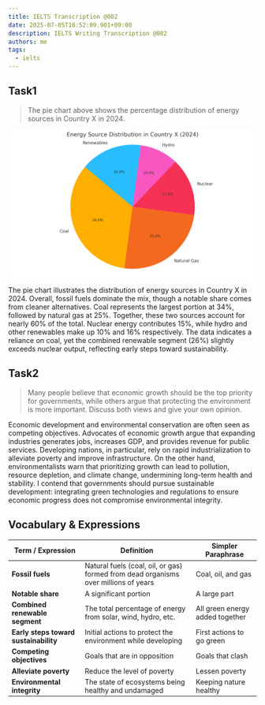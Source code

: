 ```yaml
---
title: IELTS Transcription @002
date: 2025-07-05T16:52:09.901+09:00
description: IELTS Writing Transcription @002
authors: me
tags:
  - ielts
---
```


## Task1

> The pie chart above shows the percentage distribution of energy sources in Country X in 2024.

![task1](./assets/ielts-transcription-002.png)

The pie chart illustrates the distribution of energy sources in Country X in 2024. Overall, fossil fuels dominate the mix, though a notable share comes from cleaner alternatives. Coal represents the largest portion at 34%, followed by natural gas at 25%. Together, these two sources account for nearly 60% of the total. Nuclear energy contributes 15%, while hydro and other renewables make up 10% and 16% respectively. The data indicates a reliance on coal, yet the combined renewable segment (26%) slightly exceeds nuclear output, reflecting early steps toward sustainability.

## Task2

> Many people believe that economic growth should be the top priority for governments, while others argue that protecting the environment is more important. Discuss both views and give your own opinion.

Economic development and environmental conservation are often seen as competing objectives. Advocates of economic growth argue that expanding industries generates jobs, increases GDP, and provides revenue for public services. Developing nations, in particular, rely on rapid industrialization to alleviate poverty and improve infrastructure. On the other hand, environmentalists warn that prioritizing growth can lead to pollution, resource depletion, and climate change, undermining long-term health and stability. I contend that governments should pursue sustainable development: integrating green technologies and regulations to ensure economic progress does not compromise environmental integrity.

## Vocabulary & Expressions

| Term / Expression | Definition | Simpler Paraphrase |
| --- | --- | --- |
| **Fossil fuels** | Natural fuels (coal, oil, or gas) formed from dead organisms over millions of years | Coal, oil, and gas |
| **Notable share** | A significant portion | A large part |
| **Combined renewable segment** | The total percentage of energy from solar, wind, hydro, etc.| All green energy added together |
| **Early steps toward sustainability** | Initial actions to protect the environment while developing | First actions to go green |
| **Competing objectives** | Goals that are in opposition  | Goals that clash |
| **Alleviate poverty** | Reduce the level of poverty | Lessen poverty|
| **Environmental integrity** | The state of ecosystems being healthy and undamaged | Keeping nature healthy |
